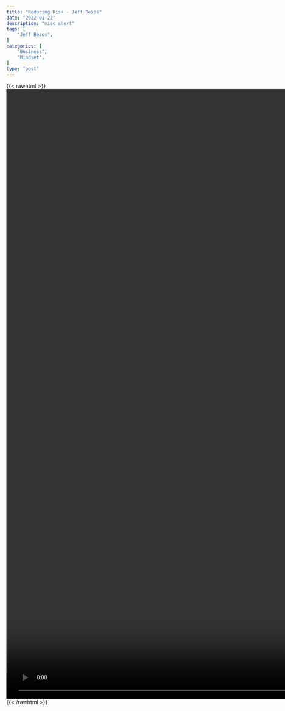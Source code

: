 ```yaml
---
title: "Reducing Risk - Jeff Bezos"
date: "2022-01-22"
description: "misc short"
tags: [
    "Jeff Bezos",
]
categories: [
    "Business",
    "Mindset",
]
type: "post"
---
```

{{< rawhtml >}}
    <video style="height:40vh;width:auto" overflow="hidden" controls>
        <source src="https://clips.dev00ps.com/MISC/bezos2.mp4" type="video/mp4"> 
    </video>
{{< /rawhtml >}}    